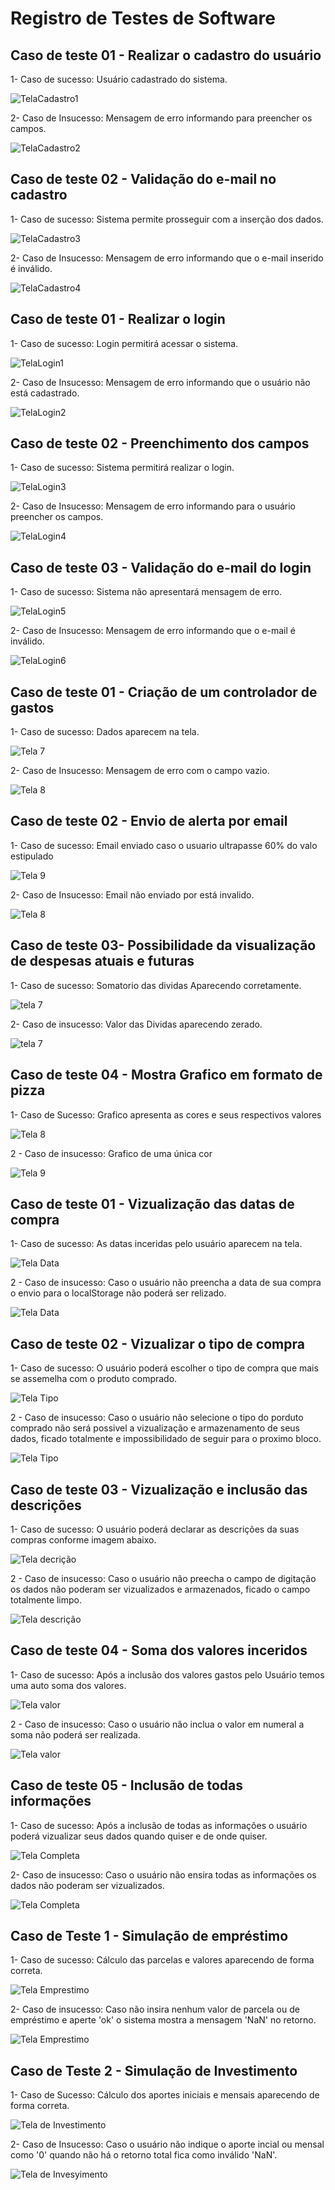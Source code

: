 # Registro de Testes de Software

## Caso de teste 01 - Realizar o cadastro do usuário

1- Caso de sucesso: Usuário cadastrado do sistema.

![TelaCadastro1](img/TesteCadastro1.png)

2- Caso de Insucesso: Mensagem de erro informando para preencher os campos.

![TelaCadastro2](img/TelaCadastro2.png)

## Caso de teste 02 - Validação do e-mail no cadastro

1- Caso de sucesso: Sistema permite prosseguir com a inserção dos dados.

![TelaCadastro3](img/TelaCadastro3.png)

2- Caso de Insucesso: Mensagem de erro informando que o e-mail inserido é inválido.

![TelaCadastro4](img/TesteCadastro4.png)

## Caso de teste 01 - Realizar o login

1- Caso de sucesso: Login permitirá acessar o sistema.

![TelaLogin1](img/TesteLogin1.png)

2- Caso de Insucesso: Mensagem de erro informando que o usuário não está cadastrado.

![TelaLogin2](img/TesteLogin2.png)

## Caso de teste 02 - Preenchimento dos campos

1- Caso de sucesso: Sistema permitirá realizar o login.

![TelaLogin3](img/TesteLogin3.png)

2- Caso de Insucesso: Mensagem de erro informando para o usuário preencher os campos.

![TelaLogin4](img/TesteLogin4.png)

## Caso de teste 03 - Validação do e-mail do login

1- Caso de sucesso: Sistema não apresentará mensagem de erro.

![TelaLogin5](img/TesteLogin5.png)

2- Caso de Insucesso: Mensagem de erro informando que o e-mail é inválido.

![TelaLogin6](img/TesteLogin6.png)

## Caso de teste 01 - Criação de um controlador de gastos

1- Caso de sucesso: Dados aparecem na tela.

![Tela 7](img/caso_de_sucesso_telaDeDespesas.png)

2- Caso de Insucesso: Mensagem de erro com o campo vazio.

![Tela 8](img/caso_de_insucesso_tela_de_despesas.png)

## Caso de teste 02 - Envio de alerta por email

1- Caso de sucesso: Email enviado caso o usuario ultrapasse 60% do valo estipulado

![Tela 9](img/caso_sucesso_email_enviado.png)

2- Caso de Insucesso: Email não enviado por está invalido.

![Tela 8](img/caso_de_insucesso_email%20.png)

## Caso de teste 03- Possibilidade da visualização de despesas atuais e futuras

1- Caso de sucesso: Somatorio das dividas Aparecendo corretamente.

![tela 7](img/caso%20sucesso%20teste03.png)

2- Caso de insucesso: Valor das Dividas aparecendo zerado.

![tela 7](img/caso%20insucesso%20teste%2003.png) 

## Caso de teste 04 - Mostra Grafico em formato de pizza 

1- Caso de Sucesso: Grafico apresenta as cores e seus respectivos valores

![Tela 8](img/caso_de_sucesso_grafico.png)

2 - Caso de insucesso:  Grafico de uma única cor

![Tela 9](img/caso%20de%20insucesso%20grafico.png)




## Caso de teste 01 - Vizualização das datas de compra

1- Caso de sucesso: As datas inceridas pelo usuário aparecem na tela.

![Tela Data](img/caso_de_sucesso_telaDeExtrato.jpg)

2 - Caso de insucesso:  Caso o usuário não preencha a data de sua compra o envio para o localStorage não poderá ser relizado.

![Tela Data](img/caso_de_insucesso_telaDeData.jpg)

## Caso de teste 02 - Vizualizar o tipo de compra

1- Caso de sucesso: O usuário poderá escolher o tipo de compra que mais se assemelha com o produto comprado.

![Tela Tipo](img/funcionalidade.tipo.jpg)

2 - Caso de insucesso:  Caso o usuário não selecione o tipo do porduto comprado não será possivel a vizualização e armazenamento de seus dados, ficado totalmente e impossibilidado de seguir para o proximo bloco. 

![Tela Tipo](img/caso_de_insucesso_telaDeTipo.jpg)

## Caso de teste 03 - Vizualização e inclusão das descrições

1- Caso de sucesso: O usuário poderá declarar as descrições da suas compras conforme imagem abaixo.

![Tela decrição](img/caso_de_sucesso_telaDeDescri%C3%A7%C3%A3o.jpg)

2 - Caso de insucesso:  Caso o usuário não preecha o campo de digitação os dados não poderam ser vizualizados e armazenados, ficado o campo totalmente limpo. 

![Tela descrição](img/funcionalidade.descri%C3%A7%C3%A3o.jpg)

## Caso de teste 04 - Soma dos valores inceridos

1- Caso de sucesso: Após a inclusão dos valores gastos pelo Usuário temos uma auto soma dos valores.

![Tela valor](img/caso_de_sucesso_telaDeValor.jpg)

2 - Caso de insucesso:  Caso o usuário não inclua o valor em numeral a soma não poderá ser realizada.

![Tela valor](img/caso_de_insucesso_telaDeValor.jpg)

## Caso de teste 05 - Inclusão de todas informações

1- Caso de sucesso: Após a inclusão de todas as informações o usuário poderá vizualizar seus dados quando quiser e de onde quiser.

![Tela Completa](img/funcionalidade.incuir.jpg)

2- Caso de insucesso: Caso o usuário não ensira todas as informações os dados não poderam ser vizualizados.

![Tela Completa](img/tela.extratos.jpg)

## Caso de Teste 1 - Simulação de empréstimo

1- Caso de sucesso: Cálculo das parcelas e valores aparecendo de forma correta.

![Tela Emprestimo](img/simul1.png)

2- Caso de insucesso: Caso não insira nenhum valor de parcela ou de empréstimo e aperte 'ok' o sistema mostra a mensagem 'NaN' no retorno.

![Tela Emprestimo](img/RegistroSimul.png)

## Caso de Teste 2 - Simulação de Investimento

1- Caso de Sucesso: Cálculo dos aportes iniciais e mensais aparecendo de forma correta.

![Tela de Investimento](img/simul2.png)

2- Caso de Insucesso: Caso o usuário não indique o aporte incial ou mensal como '0' quando não há o retorno total fica como inválido 'NaN'.

![Tela de Invesyimento](img/Registro1Simul.png)